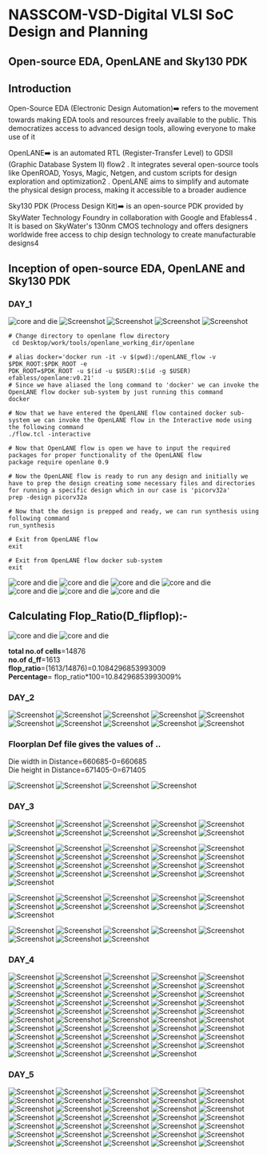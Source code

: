 # NASSCOM-VSD-Digital VLSI SoC Design and Planning
## Open-source EDA, OpenLANE and Sky130 PDK
## Introduction


  Open-Source EDA (Electronic Design Automation)➡️ refers to the movement towards making EDA tools and resources freely available to the public. This democratizes access to advanced design tools, allowing everyone to make use of it 

  OpenLANE➡️ is an automated RTL (Register-Transfer Level) to GDSII (Graphic Database System II) flow2
. It integrates several open-source tools like OpenROAD, Yosys, Magic, Netgen, and custom scripts for design exploration and optimization2
. OpenLANE aims to simplify and automate the physical design process, making it accessible to a broader audience

Sky130 PDK (Process Design Kit)➡️ is an open-source PDK provided by SkyWater Technology Foundry in collaboration with Google and Efabless4
. It is based on SkyWater's 130nm CMOS technology and offers designers worldwide free access to chip design technology to create manufacturable designs4

## Inception of open-source EDA, OpenLANE and Sky130 PDK
### DAY_1
![core and die](https://github.com/user-attachments/assets/2ca224f5-e409-45c3-89be-0999db08200a)
![Screenshot](https://github.com/user-attachments/assets/8ab89589-2d39-43d7-b621-51d70e265a73)
![Screenshot](https://github.com/SiddalingNagavimath/NASSCOM-VSD-Digital-VLSI-SoC-Design-and-Planning/blob/main/Concept_Corner/rtl%20to%20gds%20flow.png)
![Screenshot](https://github.com/SiddalingNagavimath/NASSCOM-VSD-Digital-VLSI-SoC-Design-and-Planning/blob/main/Concept_Corner/Screenshot%20(42).png)
![Screenshot](https://github.com/SiddalingNagavimath/NASSCOM-VSD-Digital-VLSI-SoC-Design-and-Planning/blob/main/Concept_Corner/Screenshot%20(43).png)


```
# Change directory to openlane flow directory
 cd Desktop/work/tools/openlane_working_dir/openlane

# alias docker='docker run -it -v $(pwd):/openLANE_flow -v $PDK_ROOT:$PDK_ROOT -e 
PDK_ROOT=$PDK_ROOT -u $(id -u $USER):$(id -g $USER) efabless/openlane:v0.21'
# Since we have aliased the long command to 'docker' we can invoke the OpenLANE flow docker sub-system by just running this command
docker
```
```
# Now that we have entered the OpenLANE flow contained docker sub-system we can invoke the OpenLANE flow in the Interactive mode using the following command
./flow.tcl -interactive

# Now that OpenLANE flow is open we have to input the required packages for proper functionality of the OpenLANE flow
package require openlane 0.9

# Now the OpenLANE flow is ready to run any design and initially we have to prep the design creating some necessary files and directories for running a specific design which in our case is 'picorv32a'
prep -design picorv32a

# Now that the design is prepped and ready, we can run synthesis using following command
run_synthesis

# Exit from OpenLANE flow
exit

# Exit from OpenLANE flow docker sub-system
exit

```
![core and die](https://github.com/SiddalingNagavimath/NASSCOM-VSD-Digital-VLSI-SoC-Design-and-Planning/blob/main/Lab_works/Day_1/VirtualBox_vsdworkshop_08_10_2024_23_56_32.png)
![core and die](https://github.com/SiddalingNagavimath/NASSCOM-VSD-Digital-VLSI-SoC-Design-and-Planning/blob/main/Lab_works/Day_1/run_synthesis%20complete.png)
![core and die](https://github.com/SiddalingNagavimath/NASSCOM-VSD-Digital-VLSI-SoC-Design-and-Planning/blob/main/Lab_works/Day_1/yosus%204%20synthesis%20report.png)
![core and die](https://github.com/SiddalingNagavimath/NASSCOM-VSD-Digital-VLSI-SoC-Design-and-Planning/blob/main/Lab_works/Day_1/VirtualBox_vsdworkshop_08_10_2024_23_58_23.png)
![core and die](https://github.com/SiddalingNagavimath/NASSCOM-VSD-Digital-VLSI-SoC-Design-and-Planning/blob/main/Lab_works/Day_1/VirtualBox_vsdworkshop_09_10_2024_00_01_18.png)
![core and die](https://github.com/SiddalingNagavimath/NASSCOM-VSD-Digital-VLSI-SoC-Design-and-Planning/blob/main/Lab_works/Day_1/cell_level%20lef%20info.png)
![core and die](https://github.com/SiddalingNagavimath/NASSCOM-VSD-Digital-VLSI-SoC-Design-and-Planning/blob/main/Lab_works/Day_1/pdk%20used%20by%20run%20etc.png)

## Calculating Flop_Ratio(D_flipflop):-  
![core and die](https://github.com/SiddalingNagavimath/NASSCOM-VSD-Digital-VLSI-SoC-Design-and-Planning/blob/main/Lab_works/Day_1/dff%20flop%20ratio.png)
![core and die](https://github.com/SiddalingNagavimath/NASSCOM-VSD-Digital-VLSI-SoC-Design-and-Planning/blob/main/Lab_works/Day_1/dff%20flop%20ratio%20ans.png)                     

**total no.of cells**=14876                                                                 
**no.of d_ff**=1613                                                                     
**flop_ratio**=(1613/14876)=0.1084296853993009                                        
**Percentage**= flop_ratio*100=10.84296853993009%







### DAY_2
![Screenshot](https://github.com/SiddalingNagavimath/NASSCOM-VSD-Digital-VLSI-SoC-Design-and-Planning/blob/main/Concept_Corner/Screenshot%20(48).png)
![Screenshot](https://github.com/SiddalingNagavimath/NASSCOM-VSD-Digital-VLSI-SoC-Design-and-Planning/blob/main/Concept_Corner/Screenshot%20(49).png)
![Screenshot](https://github.com/SiddalingNagavimath/NASSCOM-VSD-Digital-VLSI-SoC-Design-and-Planning/blob/main/Concept_Corner/Screenshot%20(51).png)
![Screenshot](https://github.com/SiddalingNagavimath/NASSCOM-VSD-Digital-VLSI-SoC-Design-and-Planning/blob/main/Concept_Corner/Screenshot%20(53).png)
![Screenshot](https://github.com/SiddalingNagavimath/NASSCOM-VSD-Digital-VLSI-SoC-Design-and-Planning/blob/main/Concept_Corner/Screenshot%20(54).png)
![Screenshot](https://github.com/SiddalingNagavimath/NASSCOM-VSD-Digital-VLSI-SoC-Design-and-Planning/blob/main/Concept_Corner/Screenshot%20(55).png)
![Screenshot](https://github.com/SiddalingNagavimath/NASSCOM-VSD-Digital-VLSI-SoC-Design-and-Planning/blob/main/Concept_Corner/Screenshot%20(57).png)
![Screenshot](https://github.com/SiddalingNagavimath/NASSCOM-VSD-Digital-VLSI-SoC-Design-and-Planning/blob/main/Lab_works/Day_2/Global%26local%20variable%20in%20readme.png)
![Screenshot](https://github.com/SiddalingNagavimath/NASSCOM-VSD-Digital-VLSI-SoC-Design-and-Planning/blob/main/Lab_works/Day_2/core%20utl%20overriden%20by%20pdk%20specific%20configtcl.png)
![Screenshot](https://github.com/SiddalingNagavimath/NASSCOM-VSD-Digital-VLSI-SoC-Design-and-Planning/blob/main/Lab_works/Day_2/def%20file%20of%20floorplan.png)

### Floorplan Def file gives the values of ..                                                  
Die width in Distance=660685-0=660685                                                         
Die height in Distance=671405-0=671405

![Screenshot](https://github.com/SiddalingNagavimath/NASSCOM-VSD-Digital-VLSI-SoC-Design-and-Planning/blob/main/Lab_works/Day_2/floorplan%20variable.png)
![Screenshot](https://github.com/SiddalingNagavimath/NASSCOM-VSD-Digital-VLSI-SoC-Design-and-Planning/blob/main/Lab_works/Day_2/Magic%20opening.png)
![Screenshot](https://github.com/SiddalingNagavimath/NASSCOM-VSD-Digital-VLSI-SoC-Design-and-Planning/blob/main/Lab_works/Day_2/magic%20placement.png)
![Screenshot](https://github.com/SiddalingNagavimath/NASSCOM-VSD-Digital-VLSI-SoC-Design-and-Planning/blob/main/Lab_works/Day_2/magic_io_metal.png)






### DAY_3
![Screenshot](https://github.com/SiddalingNagavimath/NASSCOM-VSD-Digital-VLSI-SoC-Design-and-Planning/blob/main/Lab_works/Day_3/incre_or_decree%20in%20size%20of%20ioplacecell.png)
![Screenshot](https://github.com/SiddalingNagavimath/NASSCOM-VSD-Digital-VLSI-SoC-Design-and-Planning/blob/main/Lab_works/Day_3/op%20of%20size%20ioplace.png)
![Screenshot](https://github.com/SiddalingNagavimath/NASSCOM-VSD-Digital-VLSI-SoC-Design-and-Planning/blob/main/Lab_works/Day_3/layout%20for%20cmos%20inverter%20by%20git%20clone.png)
![Screenshot](https://github.com/SiddalingNagavimath/NASSCOM-VSD-Digital-VLSI-SoC-Design-and-Planning/blob/main/Lab_works/Day_3/location%20of%20n%26p%20mos%20in%20cmos.png)
![Screenshot](https://github.com/SiddalingNagavimath/NASSCOM-VSD-Digital-VLSI-SoC-Design-and-Planning/blob/main/Lab_works/Day_3/show%20what%20s%20layout%20and%20lef.png)
![Screenshot](https://github.com/SiddalingNagavimath/NASSCOM-VSD-Digital-VLSI-SoC-Design-and-Planning/blob/main/Lab_works/Day_3/ext2spice%20file%20creation.png)
![Screenshot](https://github.com/SiddalingNagavimath/NASSCOM-VSD-Digital-VLSI-SoC-Design-and-Planning/blob/main/Lab_works/Day_3/circuit%20for%20inv_ext%20file.jpeg)
![Screenshot](https://github.com/SiddalingNagavimath/NASSCOM-VSD-Digital-VLSI-SoC-Design-and-Planning/blob/main/Lab_works/Day_3/ext%20and%20spice%20file%20create.png)
![Screenshot](https://github.com/SiddalingNagavimath/NASSCOM-VSD-Digital-VLSI-SoC-Design-and-Planning/blob/main/Lab_works/Day_3/gitclone.png)
![Screenshot](https://github.com/SiddalingNagavimath/NASSCOM-VSD-Digital-VLSI-SoC-Design-and-Planning/blob/main/Lab_works/Day_3/copied%20from%20magic%20(sky130a).png)

![Screenshot](https://github.com/SiddalingNagavimath/NASSCOM-VSD-Digital-VLSI-SoC-Design-and-Planning/blob/main/Concept_Corner/Screenshot%20(59).png)
![Screenshot](https://github.com/SiddalingNagavimath/NASSCOM-VSD-Digital-VLSI-SoC-Design-and-Planning/blob/main/Concept_Corner/Screenshot%20(60).png)
![Screenshot](https://github.com/SiddalingNagavimath/NASSCOM-VSD-Digital-VLSI-SoC-Design-and-Planning/blob/main/Concept_Corner/Screenshot%20(61).png)
![Screenshot](https://github.com/SiddalingNagavimath/NASSCOM-VSD-Digital-VLSI-SoC-Design-and-Planning/blob/main/Concept_Corner/Screenshot%20(62).png)
![Screenshot](https://github.com/SiddalingNagavimath/NASSCOM-VSD-Digital-VLSI-SoC-Design-and-Planning/blob/main/Concept_Corner/Screenshot%20(63).png)
![Screenshot](https://github.com/SiddalingNagavimath/NASSCOM-VSD-Digital-VLSI-SoC-Design-and-Planning/blob/main/Concept_Corner/Screenshot%20(65).png)
![Screenshot](https://github.com/SiddalingNagavimath/NASSCOM-VSD-Digital-VLSI-SoC-Design-and-Planning/blob/main/Concept_Corner/Screenshot%20(66).png)
![Screenshot](https://github.com/SiddalingNagavimath/NASSCOM-VSD-Digital-VLSI-SoC-Design-and-Planning/blob/main/Concept_Corner/Screenshot%20(67).png)
![Screenshot](https://github.com/SiddalingNagavimath/NASSCOM-VSD-Digital-VLSI-SoC-Design-and-Planning/blob/main/Concept_Corner/Screenshot%20(69).png)
![Screenshot](https://github.com/SiddalingNagavimath/NASSCOM-VSD-Digital-VLSI-SoC-Design-and-Planning/blob/main/Concept_Corner/Screenshot%20(71).png)
![Screenshot](https://github.com/SiddalingNagavimath/NASSCOM-VSD-Digital-VLSI-SoC-Design-and-Planning/blob/main/Concept_Corner/Screenshot%20(75).png)
![Screenshot](https://github.com/SiddalingNagavimath/NASSCOM-VSD-Digital-VLSI-SoC-Design-and-Planning/blob/main/Concept_Corner/Screenshot%20(76).png)
![Screenshot](https://github.com/SiddalingNagavimath/NASSCOM-VSD-Digital-VLSI-SoC-Design-and-Planning/blob/main/Concept_Corner/Screenshot%20(77).png)
![Screenshot](https://github.com/SiddalingNagavimath/NASSCOM-VSD-Digital-VLSI-SoC-Design-and-Planning/blob/main/Concept_Corner/Screenshot%20(78).png)
![Screenshot](https://github.com/SiddalingNagavimath/NASSCOM-VSD-Digital-VLSI-SoC-Design-and-Planning/blob/main/Concept_Corner/Screenshot%20(79).png)
![Screenshot](https://github.com/SiddalingNagavimath/NASSCOM-VSD-Digital-VLSI-SoC-Design-and-Planning/blob/main/Concept_Corner/Screenshot%20(80).png)
![Screenshot](https://github.com/SiddalingNagavimath/NASSCOM-VSD-Digital-VLSI-SoC-Design-and-Planning/blob/main/Concept_Corner/Screenshot%20(81).png)
![Screenshot](https://github.com/SiddalingNagavimath/NASSCOM-VSD-Digital-VLSI-SoC-Design-and-Planning/blob/main/Concept_Corner/Screenshot%20(83).png)
![Screenshot](https://github.com/SiddalingNagavimath/NASSCOM-VSD-Digital-VLSI-SoC-Design-and-Planning/blob/main/Concept_Corner/Screenshot%20(84).png)
![Screenshot](https://github.com/SiddalingNagavimath/NASSCOM-VSD-Digital-VLSI-SoC-Design-and-Planning/blob/main/Concept_Corner/Screenshot%20(85).png)
![Screenshot](https://github.com/SiddalingNagavimath/NASSCOM-VSD-Digital-VLSI-SoC-Design-and-Planning/blob/main/Concept_Corner/Screenshot%20(86).png)

![Screenshot](https://github.com/SiddalingNagavimath/NASSCOM-VSD-Digital-VLSI-SoC-Design-and-Planning/blob/main/Lab_works/Day_3/ngspice%20input.png)
![Screenshot](https://github.com/SiddalingNagavimath/NASSCOM-VSD-Digital-VLSI-SoC-Design-and-Planning/blob/main/Lab_works/Day_3/values%20obtained%20from%20ngspice.png)
![Screenshot](https://github.com/SiddalingNagavimath/NASSCOM-VSD-Digital-VLSI-SoC-Design-and-Planning/blob/main/Lab_works/Day_3/output%20vs%20time%20in%20transition.png)
![Screenshot](https://github.com/SiddalingNagavimath/NASSCOM-VSD-Digital-VLSI-SoC-Design-and-Planning/blob/main/Lab_works/Day_3/magic%20file%20created.png)
![Screenshot](https://github.com/SiddalingNagavimath/NASSCOM-VSD-Digital-VLSI-SoC-Design-and-Planning/blob/main/Lab_works/Day_3/met3_mag%20file%20opening.png)
![Screenshot](https://github.com/SiddalingNagavimath/NASSCOM-VSD-Digital-VLSI-SoC-Design-and-Planning/blob/main/Lab_works/Day_3/load%20poly.png)
![Screenshot](https://github.com/SiddalingNagavimath/NASSCOM-VSD-Digital-VLSI-SoC-Design-and-Planning/blob/main/Lab_works/Day_3/poly.9%20touching%20illegal%20because%20alldif.png)
![Screenshot](https://github.com/SiddalingNagavimath/NASSCOM-VSD-Digital-VLSI-SoC-Design-and-Planning/blob/main/Lab_works/Day_3/poly%20resistor%20spacing%20to%20diff%20nd%20tap.png)
![Screenshot](https://github.com/SiddalingNagavimath/NASSCOM-VSD-Digital-VLSI-SoC-Design-and-Planning/blob/main/Lab_works/Day_3/DRC%20errors%20as%20geometrical%20construct.png)
![Screenshot](https://github.com/SiddalingNagavimath/NASSCOM-VSD-Digital-VLSI-SoC-Design-and-Planning/blob/main/Lab_works/Day_3/tapped%20nwell.png)
![Screenshot](https://github.com/SiddalingNagavimath/NASSCOM-VSD-Digital-VLSI-SoC-Design-and-Planning/blob/main/Lab_works/Day_3/check%20error.png)

![Screenshot](https://github.com/SiddalingNagavimath/NASSCOM-VSD-Digital-VLSI-SoC-Design-and-Planning/blob/main/Concept_Corner/Screenshot%20(87).png)
![Screenshot](https://github.com/SiddalingNagavimath/NASSCOM-VSD-Digital-VLSI-SoC-Design-and-Planning/blob/main/Concept_Corner/Screenshot%20(88).png)
![Screenshot](https://github.com/SiddalingNagavimath/NASSCOM-VSD-Digital-VLSI-SoC-Design-and-Planning/blob/main/Concept_Corner/Screenshot%20(89).png)
![Screenshot](https://github.com/SiddalingNagavimath/NASSCOM-VSD-Digital-VLSI-SoC-Design-and-Planning/blob/main/Concept_Corner/Screenshot%20(90).png)
![Screenshot](https://github.com/SiddalingNagavimath/NASSCOM-VSD-Digital-VLSI-SoC-Design-and-Planning/blob/main/Concept_Corner/Screenshot%20(91).png)
![Screenshot](https://github.com/SiddalingNagavimath/NASSCOM-VSD-Digital-VLSI-SoC-Design-and-Planning/blob/main/Concept_Corner/Screenshot%20(92).png)
![Screenshot](https://github.com/SiddalingNagavimath/NASSCOM-VSD-Digital-VLSI-SoC-Design-and-Planning/blob/main/Concept_Corner/Screenshot%20(93).png)
![Screenshot](https://github.com/SiddalingNagavimath/NASSCOM-VSD-Digital-VLSI-SoC-Design-and-Planning/blob/main/Concept_Corner/Screenshot%20(94).png)





### DAY_4
![Screenshot](https://github.com/SiddalingNagavimath/NASSCOM-VSD-Digital-VLSI-SoC-Design-and-Planning/blob/main/Lab_works/Day_4/dimension%20of%20grid.png)
![Screenshot](https://github.com/SiddalingNagavimath/NASSCOM-VSD-Digital-VLSI-SoC-Design-and-Planning/blob/main/Lab_works/Day_4/grid%20formation.png)
![Screenshot](https://github.com/SiddalingNagavimath/NASSCOM-VSD-Digital-VLSI-SoC-Design-and-Planning/blob/main/Lab_works/Day_4/port%20define%20and%20set%20value.png)
![Screenshot](https://github.com/SiddalingNagavimath/NASSCOM-VSD-Digital-VLSI-SoC-Design-and-Planning/blob/main/Lab_works/Day_4/mag%20to%20lef%20file.png)
![Screenshot](https://github.com/SiddalingNagavimath/NASSCOM-VSD-Digital-VLSI-SoC-Design-and-Planning/blob/main/Lab_works/Day_4/config_tcl%20setup.png)
![Screenshot](https://github.com/SiddalingNagavimath/NASSCOM-VSD-Digital-VLSI-SoC-Design-and-Planning/blob/main/Lab_works/Day_4/lef%20to%20openflow.png)
![Screenshot](https://github.com/SiddalingNagavimath/NASSCOM-VSD-Digital-VLSI-SoC-Design-and-Planning/blob/main/Lab_works/Day_4/synthesis%20done.png)
![Screenshot](https://github.com/SiddalingNagavimath/NASSCOM-VSD-Digital-VLSI-SoC-Design-and-Planning/blob/main/Lab_works/Day_4/setting%20up%20corrected%20values.png)
![Screenshot](https://github.com/SiddalingNagavimath/NASSCOM-VSD-Digital-VLSI-SoC-Design-and-Planning/blob/main/Lab_works/Day_4/synthesis%20successfull%20with%200%20tnsand%200%20wns.png)
![Screenshot](https://github.com/SiddalingNagavimath/NASSCOM-VSD-Digital-VLSI-SoC-Design-and-Planning/blob/main/Lab_works/Day_4/error%20for%20floorplan.png)
![Screenshot](https://github.com/SiddalingNagavimath/NASSCOM-VSD-Digital-VLSI-SoC-Design-and-Planning/blob/main/Lab_works/Day_4/commands%20to%20be%20run%20for%20error%20in%20floorplan.png)
![Screenshot](https://github.com/SiddalingNagavimath/NASSCOM-VSD-Digital-VLSI-SoC-Design-and-Planning/blob/main/Lab_works/Day_4/placement%20done.png)
![Screenshot](https://github.com/SiddalingNagavimath/NASSCOM-VSD-Digital-VLSI-SoC-Design-and-Planning/blob/main/Lab_works/Day_4/def%20file%20in%20placement.png)
![Screenshot](https://github.com/SiddalingNagavimath/NASSCOM-VSD-Digital-VLSI-SoC-Design-and-Planning/blob/main/Lab_works/Day_4/magic%20layout.png)
![Screenshot](https://github.com/SiddalingNagavimath/NASSCOM-VSD-Digital-VLSI-SoC-Design-and-Planning/blob/main/Lab_works/Day_4/custom%20cell%20vsdnav%20with%20expand%20command.png)
![Screenshot](https://github.com/SiddalingNagavimath/NASSCOM-VSD-Digital-VLSI-SoC-Design-and-Planning/blob/main/Lab_works/Day_4/to%20create%20pre%20sta%20file.png)
![Screenshot](https://github.com/SiddalingNagavimath/NASSCOM-VSD-Digital-VLSI-SoC-Design-and-Planning/blob/main/Lab_works/Day_4/merged_lef%20file.png)
![Screenshot](https://github.com/SiddalingNagavimath/NASSCOM-VSD-Digital-VLSI-SoC-Design-and-Planning/blob/main/Lab_works/Day_4/vim%20my%20base%20sdc%20file.png)
![Screenshot](https://github.com/SiddalingNagavimath/NASSCOM-VSD-Digital-VLSI-SoC-Design-and-Planning/blob/main/Lab_works/Day_4/vim%20pre%20sta%20file.png)
![Screenshot](https://github.com/SiddalingNagavimath/NASSCOM-VSD-Digital-VLSI-SoC-Design-and-Planning/blob/main/Lab_works/Day_4/1st%20slack.png)
![Screenshot](https://github.com/SiddalingNagavimath/NASSCOM-VSD-Digital-VLSI-SoC-Design-and-Planning/blob/main/Lab_works/Day_4/giving%20max%20fanout%20is%204.png)
![Screenshot](https://github.com/SiddalingNagavimath/NASSCOM-VSD-Digital-VLSI-SoC-Design-and-Planning/blob/main/Lab_works/Day_4/after%20synthesis%20sta%20run.png)
![Screenshot](https://github.com/SiddalingNagavimath/NASSCOM-VSD-Digital-VLSI-SoC-Design-and-Planning/blob/main/Lab_works/Day_4/or%20taking%204%20fanouts.png)
![Screenshot](https://github.com/SiddalingNagavimath/NASSCOM-VSD-Digital-VLSI-SoC-Design-and-Planning/blob/main/Lab_works/Day_4/optimising%20time%20by%20reducing%20drive%20strength.png)
![Screenshot](https://github.com/SiddalingNagavimath/NASSCOM-VSD-Digital-VLSI-SoC-Design-and-Planning/blob/main/Lab_works/Day_4/slack%20reduced.png)
![Screenshot](https://github.com/SiddalingNagavimath/NASSCOM-VSD-Digital-VLSI-SoC-Design-and-Planning/blob/main/Lab_works/Day_4/slack%202nd%20reduction.png)
![Screenshot](https://github.com/SiddalingNagavimath/NASSCOM-VSD-Digital-VLSI-SoC-Design-and-Planning/blob/main/Lab_works/Day_4/slack%202nd%20reduction%20result.png)
![Screenshot](https://github.com/SiddalingNagavimath/NASSCOM-VSD-Digital-VLSI-SoC-Design-and-Planning/blob/main/Lab_works/Day_4/slack%203rd%20reduction.png)
![Screenshot](https://github.com/SiddalingNagavimath/NASSCOM-VSD-Digital-VLSI-SoC-Design-and-Planning/blob/main/Lab_works/Day_4/slack%203rd%20reduction%20result.png)
![Screenshot](https://github.com/SiddalingNagavimath/NASSCOM-VSD-Digital-VLSI-SoC-Design-and-Planning/blob/main/Lab_works/Day_4/slack%204th%20reduction.png)
![Screenshot](https://github.com/SiddalingNagavimath/NASSCOM-VSD-Digital-VLSI-SoC-Design-and-Planning/blob/main/Lab_works/Day_4/slack%204th%20reduction%20result.png)
![Screenshot](https://github.com/SiddalingNagavimath/NASSCOM-VSD-Digital-VLSI-SoC-Design-and-Planning/blob/main/Lab_works/Day_4/14506%20is%20replaced%20by%20fc_sd_hd.png)
![Screenshot](https://github.com/SiddalingNagavimath/NASSCOM-VSD-Digital-VLSI-SoC-Design-and-Planning/blob/main/Lab_works/Day_4/4th%20slack%20reduction%20result.png)
![Screenshot](https://github.com/SiddalingNagavimath/NASSCOM-VSD-Digital-VLSI-SoC-Design-and-Planning/blob/main/Lab_works/Day_4/changing%20netlist.png)
![Screenshot](https://github.com/SiddalingNagavimath/NASSCOM-VSD-Digital-VLSI-SoC-Design-and-Planning/blob/main/Lab_works/Day_4/overwrite.png)
![Screenshot](https://github.com/SiddalingNagavimath/NASSCOM-VSD-Digital-VLSI-SoC-Design-and-Planning/blob/main/Lab_works/Day_4/run%20synthesis%20succesful.png)
![Screenshot](https://github.com/SiddalingNagavimath/NASSCOM-VSD-Digital-VLSI-SoC-Design-and-Planning/blob/main/Lab_works/Day_4/floorplan%20complete.png)
![Screenshot](https://github.com/SiddalingNagavimath/NASSCOM-VSD-Digital-VLSI-SoC-Design-and-Planning/blob/main/Lab_works/Day_4/run%20placement%20complete.png)
![Screenshot](https://github.com/SiddalingNagavimath/NASSCOM-VSD-Digital-VLSI-SoC-Design-and-Planning/blob/main/Lab_works/Day_4/run%20cts.png)
![Screenshot](https://github.com/SiddalingNagavimath/NASSCOM-VSD-Digital-VLSI-SoC-Design-and-Planning/blob/main/Concept_Corner/Screenshot%20(95).png)
![Screenshot](https://github.com/SiddalingNagavimath/NASSCOM-VSD-Digital-VLSI-SoC-Design-and-Planning/blob/main/Concept_Corner/Screenshot%20(96).png)
![Screenshot](https://github.com/SiddalingNagavimath/NASSCOM-VSD-Digital-VLSI-SoC-Design-and-Planning/blob/main/Concept_Corner/Screenshot%20(97).png)
![Screenshot](https://github.com/SiddalingNagavimath/NASSCOM-VSD-Digital-VLSI-SoC-Design-and-Planning/blob/main/Concept_Corner/Screenshot%20(98).png)
![Screenshot](https://github.com/SiddalingNagavimath/NASSCOM-VSD-Digital-VLSI-SoC-Design-and-Planning/blob/main/Concept_Corner/Screenshot%20(99).png)
![Screenshot](https://github.com/SiddalingNagavimath/NASSCOM-VSD-Digital-VLSI-SoC-Design-and-Planning/blob/main/Concept_Corner/Screenshot%20(100).png)
![Screenshot](https://github.com/SiddalingNagavimath/NASSCOM-VSD-Digital-VLSI-SoC-Design-and-Planning/blob/main/Concept_Corner/Screenshot%20(101).png)
![Screenshot](https://github.com/SiddalingNagavimath/NASSCOM-VSD-Digital-VLSI-SoC-Design-and-Planning/blob/main/Concept_Corner/Screenshot%20(102).png)
![Screenshot](https://github.com/SiddalingNagavimath/NASSCOM-VSD-Digital-VLSI-SoC-Design-and-Planning/blob/main/Concept_Corner/Screenshot%20(103).png)
![Screenshot](https://github.com/SiddalingNagavimath/NASSCOM-VSD-Digital-VLSI-SoC-Design-and-Planning/blob/main/Concept_Corner/Screenshot%20(104).png)

### DAY_5
![Screenshot](https://github.com/SiddalingNagavimath/NASSCOM-VSD-Digital-VLSI-SoC-Design-and-Planning/blob/main/Concept_Corner/Screenshot%20(105).png)
![Screenshot](https://github.com/SiddalingNagavimath/NASSCOM-VSD-Digital-VLSI-SoC-Design-and-Planning/blob/main/Concept_Corner/Screenshot%20(106).png)
![Screenshot](https://github.com/SiddalingNagavimath/NASSCOM-VSD-Digital-VLSI-SoC-Design-and-Planning/blob/main/Concept_Corner/Screenshot%20(107).png)
![Screenshot](https://github.com/SiddalingNagavimath/NASSCOM-VSD-Digital-VLSI-SoC-Design-and-Planning/blob/main/Concept_Corner/Screenshot%20(108).png)
![Screenshot](https://github.com/SiddalingNagavimath/NASSCOM-VSD-Digital-VLSI-SoC-Design-and-Planning/blob/main/Concept_Corner/Screenshot%20(109).png)
![Screenshot](https://github.com/SiddalingNagavimath/NASSCOM-VSD-Digital-VLSI-SoC-Design-and-Planning/blob/main/Concept_Corner/Screenshot%20(110).png)
![Screenshot](https://github.com/SiddalingNagavimath/NASSCOM-VSD-Digital-VLSI-SoC-Design-and-Planning/blob/main/Concept_Corner/Screenshot%20(111).png)
![Screenshot](https://github.com/SiddalingNagavimath/NASSCOM-VSD-Digital-VLSI-SoC-Design-and-Planning/blob/main/Concept_Corner/Screenshot%20(112).png)
![Screenshot](https://github.com/SiddalingNagavimath/NASSCOM-VSD-Digital-VLSI-SoC-Design-and-Planning/blob/main/Concept_Corner/Screenshot%20(113).png)
![Screenshot](https://github.com/SiddalingNagavimath/NASSCOM-VSD-Digital-VLSI-SoC-Design-and-Planning/blob/main/Concept_Corner/Screenshot%20(114).png)
![Screenshot](https://github.com/SiddalingNagavimath/NASSCOM-VSD-Digital-VLSI-SoC-Design-and-Planning/blob/main/Concept_Corner/Screenshot%20(115).png)
![Screenshot](https://github.com/SiddalingNagavimath/NASSCOM-VSD-Digital-VLSI-SoC-Design-and-Planning/blob/main/Concept_Corner/Screenshot%20(116).png)
![Screenshot](https://github.com/SiddalingNagavimath/NASSCOM-VSD-Digital-VLSI-SoC-Design-and-Planning/blob/main/Lab_works/Day_5/successful%20run%20of%20cts.png)
![Screenshot](https://github.com/SiddalingNagavimath/NASSCOM-VSD-Digital-VLSI-SoC-Design-and-Planning/blob/main/Lab_works/Day_5/post%20cts%20run.png)
![Screenshot](https://github.com/SiddalingNagavimath/NASSCOM-VSD-Digital-VLSI-SoC-Design-and-Planning/blob/main/Lab_works/Day_5/post%20cts%20run%20successful.png)
![Screenshot](https://github.com/SiddalingNagavimath/NASSCOM-VSD-Digital-VLSI-SoC-Design-and-Planning/blob/main/Lab_works/Day_5/open%20road%20with%20cts%20run.png)
![Screenshot](https://github.com/SiddalingNagavimath/NASSCOM-VSD-Digital-VLSI-SoC-Design-and-Planning/blob/main/Lab_works/Day_5/run%20of%20open%20road.png)
![Screenshot](https://github.com/SiddalingNagavimath/NASSCOM-VSD-Digital-VLSI-SoC-Design-and-Planning/blob/main/Lab_works/Day_5/post%20cts%20road%20setup.png)
![Screenshot](https://github.com/SiddalingNagavimath/NASSCOM-VSD-Digital-VLSI-SoC-Design-and-Planning/blob/main/Lab_works/Day_5/run%20cts%20again.png)
![Screenshot](https://github.com/SiddalingNagavimath/NASSCOM-VSD-Digital-VLSI-SoC-Design-and-Planning/blob/main/Lab_works/Day_5/cts%20run%20complete.png)
![Screenshot](https://github.com/SiddalingNagavimath/NASSCOM-VSD-Digital-VLSI-SoC-Design-and-Planning/blob/main/Lab_works/Day_5/openroad%20setup%20after%20cts%20run%20for%202nd%20time.png)
![Screenshot](https://github.com/SiddalingNagavimath/NASSCOM-VSD-Digital-VLSI-SoC-Design-and-Planning/blob/main/Lab_works/Day_5/report%20of%20setup%20and%20hold%20skew.png)
![Screenshot](https://github.com/SiddalingNagavimath/NASSCOM-VSD-Digital-VLSI-SoC-Design-and-Planning/blob/main/Lab_works/Day_5/run%20gen%20pdn.png)
![Screenshot](https://github.com/SiddalingNagavimath/NASSCOM-VSD-Digital-VLSI-SoC-Design-and-Planning/blob/main/Lab_works/Day_5/successful%20run%20of%20gen%20pdn.png)
![Screenshot](https://github.com/SiddalingNagavimath/NASSCOM-VSD-Digital-VLSI-SoC-Design-and-Planning/blob/main/Lab_works/Day_5/screenshot%20of%20pdn%20def.png)
![Screenshot](https://github.com/SiddalingNagavimath/NASSCOM-VSD-Digital-VLSI-SoC-Design-and-Planning/blob/main/Lab_works/Day_5/magiclayout%20triton.png)
![Screenshot](https://github.com/SiddalingNagavimath/NASSCOM-VSD-Digital-VLSI-SoC-Design-and-Planning/blob/main/Lab_works/Day_5/magic%20layout%202.png)
![Screenshot](https://github.com/SiddalingNagavimath/NASSCOM-VSD-Digital-VLSI-SoC-Design-and-Planning/blob/main/Lab_works/Day_5/magic%20layout%203.png)
![Screenshot](https://github.com/SiddalingNagavimath/NASSCOM-VSD-Digital-VLSI-SoC-Design-and-Planning/blob/main/Lab_works/Day_5/run%20routing%20completed.png)
![Screenshot](https://github.com/SiddalingNagavimath/NASSCOM-VSD-Digital-VLSI-SoC-Design-and-Planning/blob/main/Lab_works/Day_5/routed%20layout%201.png)
![Screenshot](https://github.com/SiddalingNagavimath/NASSCOM-VSD-Digital-VLSI-SoC-Design-and-Planning/blob/main/Lab_works/Day_5/routed%20layout%202.png)
![Screenshot](https://github.com/SiddalingNagavimath/NASSCOM-VSD-Digital-VLSI-SoC-Design-and-Planning/blob/main/Lab_works/Day_5/routing%20layout%203.png)
![Screenshot](https://github.com/SiddalingNagavimath/NASSCOM-VSD-Digital-VLSI-SoC-Design-and-Planning/blob/main/Lab_works/Day_5/routing%20layout%204.png)
![Screenshot](https://github.com/SiddalingNagavimath/NASSCOM-VSD-Digital-VLSI-SoC-Design-and-Planning/blob/main/Lab_works/Day_5/post%20route%20openroad.png)
![Screenshot](https://github.com/SiddalingNagavimath/NASSCOM-VSD-Digital-VLSI-SoC-Design-and-Planning/blob/main/Lab_works/Day_5/open%20sta%20timing%20analysis.png)





















































